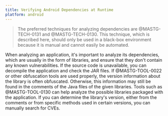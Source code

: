 ```yaml
---
title: Verifying Android Dependencies at Runtime
platform: android
---
```


> The preferred techniques for analyzing dependencies are @MASTG-TECH-0131 and @MASTG-TECH-0130. This technique, which is described here, should only be used in a black-box environment because it is manual and cannot easily be automated.

When analyzing an application, it's important to analyze its dependencies, which are usually in the form of libraries, and ensure that they don't contain any known vulnerabilities. If the source code is unavailable, you can decompile the application and check the JAR files. If @MASTG-TOOL-0022 or other obfuscation tools are used properly, the version information about the library is often obfuscated. Otherwise, this information may still be found in the comments of the Java files of the given libraries. Tools such as @MASTG-TOOL-0130 can help analyze the possible libraries packaged with the application. If you can determine the library's version, either from the comments or from specific methods used in certain versions, you can manually search for CVEs.